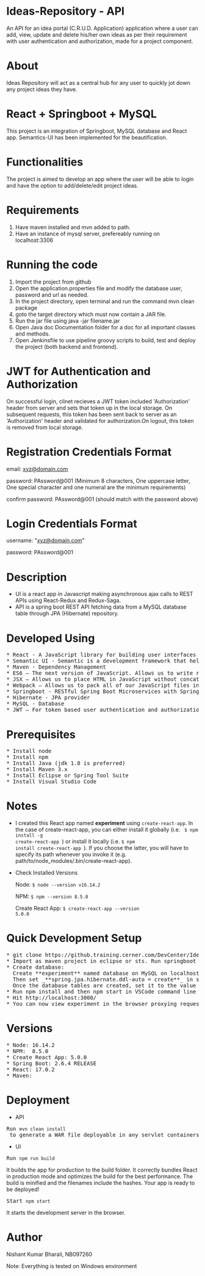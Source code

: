 # Ideas-Repository - API
An API for an idea portal (C.R.U.D. Application) application where a user can add, view, update and delete his/her own ideas as per their requirement with user authentication and authorization, made for a project component.

# About
Ideas Repository will act as a central hub for any user to quickly jot down any project ideas they 
have.

# React + Springboot + MySQL
This project is an integration of Springboot, MySQL database and React app. Semantics-UI has been implemented for the beautification.

# Functionalities
The project is aimed to develop an app where the user will be able to login and have the option to 
add/delete/edit project ideas.

# Requirements
1. Have maven installed and mvn added to path.
2. Have an instance of mysql server, prefereably running on localhost:3306

# Running the code
1. Import the project from github
2. Open the application.properties file and modify the database user, password and url as needed.
3. In the project directory, open terminal and run the command mvn clean package
4. goto the target directory which must now contain a JAR file.
5. Run the jar file using java -jar filename.jar
6. Open Java doc Documentation folder for a doc for all important classes and methods.
7. Open Jenkinsfile to use pipeline groovy scripts to build, test and deploy the project (both backend and frontend).

JWT for Authentication and Authorization  
===========================================
On successful login, clinet recieves a JWT token included 'Authorization' header from server and sets that token up in the local storage. On subsequent requests, this token has been sent back to server as an 'Authorization' header and validated for authorization.On logout, this token is removed from local storage. 

Registration Credentials Format
=========================
email: xyz@domain.com

password: PAssword@001 (Minimum 8 characters, One uppercase letter, One special character and one numeral are the minimum requirements)

confirm password: PAssword@001 (should match with the password above)

Login Credentials Format
=========================
username: "xyz@domain.com"

password: PAssword@001

Description
====================
* UI is a react app in Javascript making asynchronous ajax calls to REST APIs using React-Redux and Redux-Saga. 
* API is a spring boot REST API fetching data from a MySQL database table through JPA (Hibernate) repository.

Developed Using
===================
<pre>
* React - A JavaScript library for building user interfaces
* Semantic UI - Semantic is a development framework that helps create beautiful, responsive layouts using human-friendly HTML.
* Maven - Dependency Management
* ES6 – The next version of JavaScript. Allows us to write real JavaScript classes.
* JSX – Allows us to place HTML in JavaScript without concatenating strings.
* Webpack – Allows us to pack all of our JavaScript files into one bundle
* Springboot - RESTful Spring Boot Microservices with Spring Data JPA (Spring Data REST)
* Hibernate - JPA provider
* MySQL - Database
* JWT – For token based user authentication and authorization
</pre>

Prerequisites
=================
<pre>
* Install node 
* Install npm 
* Install Java (jdk 1.8 is preferred)
* Install Maven 3.x
* Install Eclipse or Spring Tool Suite
* Install Visual Studio Code
</pre>
Notes
============
 * I created this React app named **experiment** using <code>create-react-app</code>. In the case of create-react-app, you can either install it globally (i.e. <code> $ npm install -g create-react-app </code>) or install it locally (i.e. <code>$ npm install create-react-app </code>). If you choose the latter, you will have to specify its path whenever you invoke it (e.g. path/to/node_modules/.bin/create-react-app). 
 
 * Check Installed Versions
 
    Node: <code>$ node --version
    v16.14.2 </code>
              
    NPM: <code>$ npm  --version
    8.5.0</code>
              
    Create React App: <code>$ create-react-app  --version 
    5.0.0</code>
 

Quick Development Setup
=======================
<pre>
* git clone https://github.training.cerner.com/DevCenter/Ideas-Repository
* Import as maven project in eclipse or sts. Run springboot application on embedded Tomcat server localhost:8090. 
* Create database:
  Create **experiment** named database on MySQL on localhost:3306.
  Then set _**spring.jpa.hibernate.ddl-auto = create**_ in src/main/resources/application.properties in the springboot application.
  Once the database tables are created, set it to the value **udate**
* Run npm install and then npm start in VSCode command line
* Hit http://localhost:3000/
* You can now view experiment in the browser proxying request /login from http://localhost:3000 to          http://localhost:8080/ 
</pre> 

Versions 
======================
<pre>
* Node: 16.14.2
* NPM:  8.5.0
* Create React App: 5.0.0
* Spring Boot: 2.6.4 RELEASE
* React: 17.0.2
* Maven:
</pre>

Deployment
======================

* API

<pre>Run <code>mvn clean install</code> to generate a WAR file deployable in any servlet containers like Tomcat. </pre>

* UI

<pre>Run <code>npm run build</code></pre>
 
 It builds the app for production to the build folder.
 It correctly bundles React in production mode and optimizes the build for the best performance.
 The build is minified and the filenames include the hashes.
 Your app is ready to be deployed!
 
 <pre>Start <code>npm start</code></pre>
 It starts the development server in the browser.
 
 </pre>
 

Author 
===================
Nishant Kumar Bharali, NB097260

Note: Everything is tested on Windows environment
